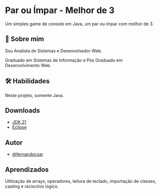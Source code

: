 
# Par ou Ímpar - Melhor de 3

Um simples game de console em Java, um par ou ímpar com melhor de 3.


## 🚀 Sobre mim
Sou Analista de Sistemas e Desenvolvedor Web.

Graduado em Sistemas de Informação e Pós Graduado em Desenvolvimento Web.


## 🛠 Habilidades
Neste projeto, somente Java.


## Downloads

 - [JDK 21](https://www.oracle.com/br/java/technologies/downloads/)
 - [Eclipse](https://www.eclipse.org/downloads/)


## Autor

- [@fernandocsar](https://github.com/fernandocsar)


## Aprendizados

Utilização de arrays, operadores, leitura de teclado, importação de classes, casting e raciocínio lógico. 

